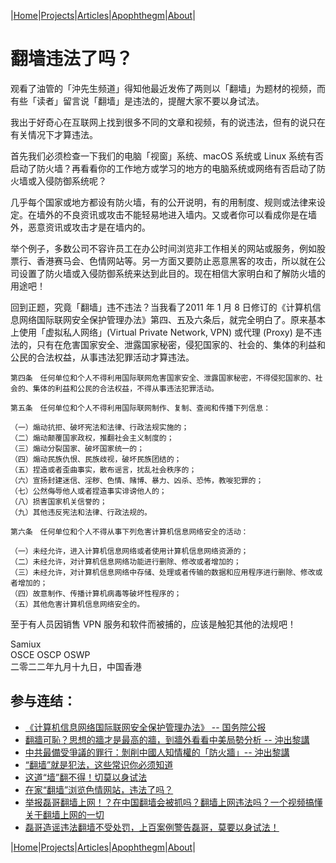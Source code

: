 |[Home](/README.md)|[Projects](/projects.md)|[Articles](/articles.md)|[Apophthegm](/apophthegm.md)|[About](/about.md)|

# 翻墙违法了吗？

观看了油管的「沖先生频道」得知他最近发佈了两则以「翻墙」为题材的视频，而有些「读者」留言说「翻墙」是违法的，提醒大家不要以身试法。

我出于好奇心在互联网上找到很多不同的文章和视频，有的说违法，但有的说只在有关情况下才算违法。

首先我们必须检查一下我们的电脑「视窗」系统、macOS 系统或 Linux 系统有否启动了防火墙？再看看你的工作地方或学习的地方的电脑系统或网络有否启动了防火墙或入侵防御系统呢？

几乎每个国家或地方都设有防火墙，有的公开说明，有的用制度、规则或法律来设定。在墙外的不良资讯或攻击不能轻易地进入墙内。又或者你可以看成你是在墙外，恶意资讯或攻击才是在墙内的。

举个例子，多数公司不容许员工在办公时间浏览非工作相关的网站或服务，例如股票行、香港赛马会、色情网站等。另一方面又要防止恶意黑客的攻击，所以就在公司设置了防火墙或入侵防御系统来达到此目的。现在相信大家明白和了解防火墙的用途吧！

回到正题，究竟「翻墙」违不违法？当我看了2011 年 1 月 8 日修订的《计算机信息网络国际联网安全保护管理办法》第四、五及六条后，就完全明白了。原来基本上使用「虚拟私人网络」(Virtual Private Network, VPN) 或代理 (Proxy) 是不违法的，只有在危害国家安全、泄露国家秘密，侵犯国家的、社会的、集体的利益和公民的合法权益，从事违法犯罪活动才算违法。

```
第四条　任何单位和个人不得利用国际联网危害国家安全、泄露国家秘密，不得侵犯国家的、社会的、集体的利益和公民的合法权益，不得从事违法犯罪活动。

第五条　任何单位和个人不得利用国际联网制作、复制、查阅和传播下列信息：

（一）煽动抗拒、破坏宪法和法律、行政法规实施的；  
（二）煽动颠覆国家政权，推翻社会主义制度的；  
（三）煽动分裂国家、破坏国家统一的；  
（四）煽动民族仇恨、民族歧视，破坏民族团结的；  
（五）捏造或者歪曲事实，散布谣言，扰乱社会秩序的；  
（六）宣扬封建迷信、淫秽、色情、赌博、暴力、凶杀、恐怖，教唆犯罪的；  
（七）公然侮辱他人或者捏造事实诽谤他人的；  
（八）损害国家机关信誉的；  
（九）其他违反宪法和法律、行政法规的。  

第六条　任何单位和个人不得从事下列危害计算机信息网络安全的活动：

（一）未经允许，进入计算机信息网络或者使用计算机信息网络资源的；  
（二）未经允许，对计算机信息网络功能进行删除、修改或者增加的；  
（三）未经允许，对计算机信息网络中存储、处理或者传输的数据和应用程序进行删除、修改或者增加的；  
（四）故意制作、传播计算机病毒等破坏性程序的；  
（五）其他危害计算机信息网络安全的。  
```

至于有人员因销售 VPN 服务和软件而被捕的，应该是触犯其他的法规吧！


Samiux    
OSCE  OSCP  OSWP    
二零二二年九月十九日，中国香港    

## 参与连结：

- [《计算机信息网络国际联网安全保护管理办法》 -- 国务院公报](http://www.gov.cn/gongbao/content/2011/content_1860856.htm)  
- [翻牆可恥？思想的牆才是最高的牆，到牆外看看中美局勢分析 -- 沖出黎講](https://www.youtube.com/watch?v=_wVsBU30CCI)  
- [中共最備受爭議的罪行：剝削中國人知情權的「防火牆」-- 沖出黎講](https://www.youtube.com/watch?v=LH4WOqsbSe8)  
- [“翻墙”就是犯法，这些常识你必须知道](https://mil.sina.cn/2022-02-22/detail-imcwipih4789817.d.html)    
- [这道“墙”翻不得！切莫以身试法](https://www.nudt.edu.cn/zjkd/xysh/abc22f72761f411ea3a6066ecba45366.htm)    
- [在家“翻墙”浏览色情网站，违法了吗？](https://www.thepaper.cn/newsDetail_forward_8738734)    
- [举报磊哥翻墙上网！？在中国翻墙会被抓吗？翻墙上网违法吗？一个视频搞懂关于翻墙上网的一切](https://www.youtube.com/watch?v=pTq5TDpQiNg)  
- [磊哥造谣违法翻墙不受处罚，上百案例警告磊哥，莫要以身试法！](https://www.youtube.com/watch?v=MX8Z-AV9ZGw)  

|[Home](/README.md)|[Projects](/projects.md)|[Articles](/articles.md)|[Apophthegm](/apophthegm.md)|[About](/about.md)|
